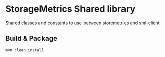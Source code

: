 # StorageMetrics Shared library

Shared classes and constants to use between storemetrics and sml-client

## Build & Package
    mvn clean install
    